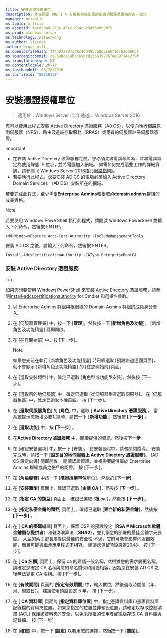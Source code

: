 ```yaml
---
title: 安裝憑證授權單位
description: 本主題是 802.1 X 有線和無線部署的部署伺服器憑證指南的一部分
manager: brianlic
ms.topic: article
ms.assetid: 4acdc3ad-078e-45cc-b54c-e9456e0c90f5
ms.prod: windows-server
ms.technology: networking
ms.author: lizross
author: eross-msft
ms.openlocfilehash: fffb03a707c48c8dd485c68b5c6bf10783b0e6cf
ms.sourcegitcommit: da7b9bce1eba369bcd156639276f6899714e279f
ms.translationtype: MT
ms.contentlocale: zh-TW
ms.lasthandoff: 03/26/2020
ms.locfileid: "80318360"
---
```

# <a name="install-the-certification-authority"></a>安裝憑證授權單位

>適用於：Windows Server (半年通道)、Windows Server 2016

您可以使用此程式安裝 Active Directory 憑證服務（AD CS），以便向執行網路原則伺服器（NPS）、路由及遠端存取服務（RRAS）或兩者的伺服器註冊伺服器憑證。  
  
> [!IMPORTANT]  
> -   在安裝 Active Directory 憑證服務之前，您必須先將電腦命名為，並將電腦設定為使用靜態 IP 位址，並將電腦加入網域。 如需如何完成這些工作的詳細資訊，請參閱《 Windows Server 2016[核心網路指南》](https://technet.microsoft.com/windows-server-docs/networking/core-network-guide/core-network-guide)。  
> -   若要執行此程式，您要安裝 AD CS 的電腦必須加入 Active Directory Domain Services （AD DS）安裝所在的網域。  
  
若要完成此程式，至少需要**Enterprise Admins**和根域的**domain admins**群組的成員資格。  
  
> [!NOTE]  
> 若要使用 Windows PowerShell 執行此程式，請開啟 Windows PowerShell 並輸入下列命令，然後按 ENTER。   
>   
> `Add-WindowsFeature Adcs-Cert-Authority -IncludeManagementTools`  
>   
> 安裝 AD CS 之後，請輸入下列命令，然後按 ENTER。  
>   
> `Install-AdcsCertificationAuthority -CAType EnterpriseRootCA`  
  
### <a name="to-install-active-directory-certificate-services"></a>安裝 Active Directory 憑證服務  

> [!TIP]
> 如果您想要使用 Windows PowerShell 來安裝 Active Directory 憑證服務，請參閱[install-adcscertificationauthority](https://docs.microsoft.com/powershell/module/adcsdeployment/install-adcscertificationauthority?view=win10-ps) for Cmdlet 和選擇性參數。
  
1.  以 Enterprise Admins 群組與根網域的 Domain Admins 群組的成員身分登入。  
  
2.  在 [伺服器管理員] 中，按一下 [**管理**]，然後按一下 [**新增角色及功能**]。 [新增角色及功能精靈] 隨即開啟。  
  
3.  在 [在您開始前] 中，按 [下一步]。  
  
    > [!NOTE]  
    > 如果您先前在執行 [新增角色及功能精靈] 時已經選取 [預設略過這個頁面]，就不會顯示 [新增角色及功能精靈] 的 [在您開始前] 頁面。  
  
4.  在 [選取安裝類型] 中，確定已選取 [角色型或功能型安裝]，然後按 [下一步]。  
  
5.  在 [選取目的地伺服器] 中，確定已選取 [從伺服器集區選取伺服器]。 在 [伺服器集區] 中，確定已選取本機電腦。 按 [下一步]。  
  
6.  在 [**選取伺服器角色**] 的 [**角色**] 中，選取 [ **Active Directory 憑證服務**]。 當系統提示您新增必要功能時，請按一下 [**新增功能**]，然後按 **[下一步]** 。  
  
7.  在 [**選取功能**] 中，按 **[下一步]** 。  
  
8.  在**Active Directory 憑證服務** 中，閱讀提供的資訊，然後按**下一步**。  
  
9. 在 [確認安裝選項] 中，按一下 [安裝]。 在安裝過程中，請勿關閉嚮導。 安裝完成時，請按一下 **[設定目的地伺服器上 Active Directory 憑證服務**]。 [AD CS 設定向導] 隨即開啟。 閱讀認證資訊，並視需要提供屬於 Enterprise Admins 群組成員之帳戶的認證。 按 [下一步]。  
  
10. 在 [**角色服務**] 中按一下 [**憑證授權單位**單位]，然後按 **[下一步]**  
  
11. 在 [**安裝類型**] 頁面上，確認已選取 [**企業 CA** ]，然後按 **[下一步]** 。  
  
12. 在 [**指定 CA 的類型**] 頁面上，確認已選取 [**根 ca** ]，然後按 **[下一步]** 。  
  
13. 在 [**指定私密金鑰的類型**] 頁面上，確認已選取 [**建立新的私密金鑰**]，然後按 **[下一步]** 。  
  
14. 在 [ **CA 的密碼**編譯] 頁面上，保留 CSP 的預設設定（**RSA # Microsoft 軟體金鑰儲存提供者**）和雜湊演算法（**SHA2**），並判斷您的部署的最佳金鑰字元長度。 大型的索引鍵長度提供最佳的安全性;不過，它們可能會影響伺服器效能，而且可能與繼承應用程式不相容。 建議您保留預設設定2048。 按 [下一步]。  
  
15. 在 [ **Ca 名稱**] 頁面上，保留 ca 的建議一般名稱，或根據您的需求變更名稱。 請確定您確定 CA 名稱與您的命名慣例和用途相容，因為您在安裝 AD CS 之後無法變更 CA 名稱。 按 [下一步]。  
  
16. 在 [**有效期間**] 頁面的 [**指定有效期間**] 中，輸入數位，然後選取時間值（年、月、周或日）。 建議使用預設設定 5 年。 按 [下一步]。  
  
17. 在 [ **CA 資料庫**] 頁面的 [**指定資料庫位置**] 中，指定憑證資料庫和憑證資料庫記錄檔的資料夾位置。 如果您指定的位置並非預設位置，請確定以存取控制清單 (ACL) 保護該資料夾的安全，以免未授權的使用者或電腦存取 CA 資料庫與記錄檔。 按 [下一步]。  
  
18. 在 [**確認**] 中，按一下 [**設定**] 以套用您的選擇，然後按一下 [**關閉**]。  
  


